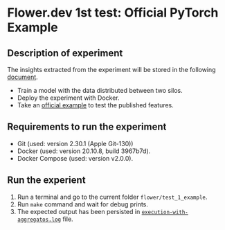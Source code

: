 # Flower.dev 1st test: Official PyTorch Example

## Description of experiment

The insights extracted from the experiment will be stored in the following [document](https://docs.google.com/document/d/1YoilYXbeijTbBq17qCPyiUJAZJHayoCQv9b_MVe4Lco/edit?usp=sharing).

- Train a model with the data distributed between two silos.
- Deploy the experiment with Docker.
- Take an [official example](https://flower.dev/docs/example-pytorch-from-centralized-to-federated.html) to test the published features.

## Requirements to run the experiment

- Git (used: version 2.30.1 (Apple Git-130))
- Docker (used: version 20.10.8, build 3967b7d).
- Docker Compose (used: version v2.0.0).

## Run the experient

1. Run a terminal and go to the current folder `flower/test_1_example`.
2. Run `make` command and wait for debug prints.
3. The expected output has been persisted in [`execution-with-aggregatos.log`](execution-with-aggregator.log) file.